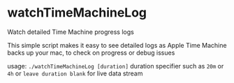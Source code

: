 # watchTimeMachineLog
Watch detailed Time Machine progress logs

This simple script makes it easy to see detailed logs as Apple Time Machine backs up your mac, to check on progress or debug issues

usage: `./watchTimeMachineLog [duration]`
duration specifier such as `20m` or `4h`
or `leave duration blank` for live data stream
